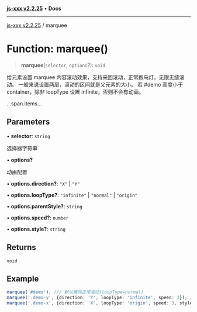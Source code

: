 [**js-xxx v2.2.25**](../README.md) • **Docs**

***

[js-xxx v2.2.25](../README.md) / marquee

# Function: marquee()

> **marquee**(`selector`, `options`?): `void`

给元素设置 marquee 内容滚动效果，支持来回滚动，正常跑马灯，无限无缝滚动。
一般来说设置两层，滚动的区间就是父元素的大小。
若 #demo 高度小于 container，除非 loopType 设置 infinite，否则不会有动画。
<div class="demo-container"><div id="#demo">...span.items...</div></div>

## Parameters

• **selector**: `string`

选择器字符串

• **options?**

动画配置

• **options.direction?**: `"X"` \| `"Y"`

• **options.loopType?**: `"infinite"` \| `"normal"` \| `"origin"`

• **options.parentStyle?**: `string`

• **options.speed?**: `number`

• **options.style?**: `string`

## Returns

`void`

## Example

```ts
marquee('#demo'); /// 默认横向正常滚动(loopType=normal)
marquee('.demo-y', {direction: 'Y', loopType: 'infinite', speed: 3}); /// Y 轴无限无缝滚动，speed > 0 越小速度越快。
marquee('.demo-x', {direction: 'X', loopType: 'origin', speed: 3, style: 'animation-delay:2s;', parentStyle: 'color:red;'}); /// X 轴无限来回滚动
```

